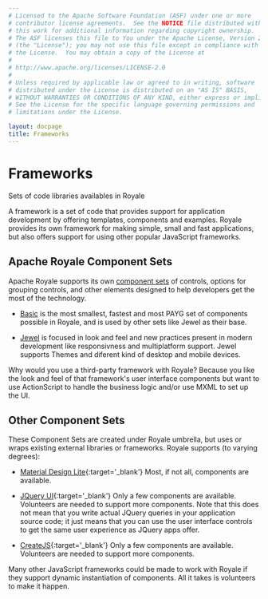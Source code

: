 ```yaml
---
# Licensed to the Apache Software Foundation (ASF) under one or more
# contributor license agreements.  See the NOTICE file distributed with
# this work for additional information regarding copyright ownership.
# The ASF licenses this file to You under the Apache License, Version 2.0
# (the "License"); you may not use this file except in compliance with
# the License.  You may obtain a copy of the License at
# 
# http://www.apache.org/licenses/LICENSE-2.0
# 
# Unless required by applicable law or agreed to in writing, software
# distributed under the License is distributed on an "AS IS" BASIS,
# WITHOUT WARRANTIES OR CONDITIONS OF ANY KIND, either express or implied.
# See the License for the specific language governing permissions and
# limitations under the License.

layout: docpage
title: Frameworks
---
```


# Frameworks

Sets of code libraries availables in Royale

A framework is a set of code that provides support for application development by offering templates, components and examples. Royale provides its own framework for making simple, small and fast applications, but also offers support for using other popular JavaScript frameworks.

## Apache Royale Component Sets

Apache Royale supports its own [component sets](component_sets.html) of controls, options for grouping controls, and other elements designed to help developers get the most of the technology.

- [Basic](component_sets/Basic.html) is the most smallest, fastest and most PAYG set of components possible in Royale, and is used by other sets like Jewel as their base.

- [Jewel](component_sets/Jewel.html) is focused in look and feel and new practices present in modern development like responsivness and multiplatform support. Jewel supports Themes and diferent kind of desktop and mobile devices.

Why would you use a third-party framework with Royale? Because you like the look and feel of that framework's user interface components but want to use ActionScript to handle the business logic and/or use MXML to set up the UI.

## Other Component Sets

These Component Sets are created under Royale umbrella, but uses or wraps existing external libraries or frameworks. Royale supports (to varying degrees):

- [Material Design Lite](https://getmdl.io){:target='_blank'} Most, if not all, components are available.

- [JQuery UI](https://jqueryui.com){:target='_blank'} Only a few components are available. Volunteers are needed to support more components. Note that this does not mean that you write actual JQuery queries in your application source code; it just means that you can use the user interface controls to get the same user experience as JQuery apps offer.

- [CreateJS](https://www.createjs.com){:target='_blank'}  Only a few components are available. Volunteers are needed to support more components.

Many other JavaScript frameworks could be made to work with Royale if they support dynamic instantiation of components. All it takes is volunteers to make it happen.
